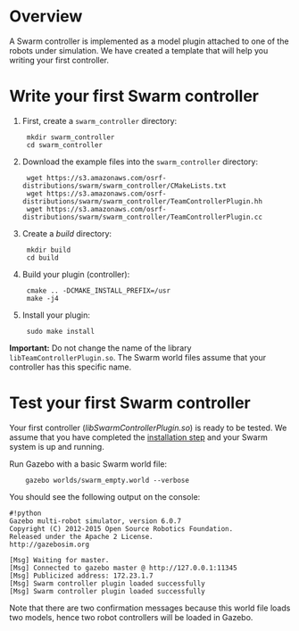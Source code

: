 # Overview #

A Swarm controller is implemented as a model plugin attached to one of the robots under simulation. We have created a template that will help you writing your first controller.

# Write your first Swarm controller #

1. First, create a `swarm_controller` directory:

        mkdir swarm_controller
        cd swarm_controller

1. Download the example files into the `swarm_controller` directory:

        wget https://s3.amazonaws.com/osrf-distributions/swarm/swarm_controller/CMakeLists.txt
        wget https://s3.amazonaws.com/osrf-distributions/swarm/swarm_controller/TeamControllerPlugin.hh
        wget https://s3.amazonaws.com/osrf-distributions/swarm/swarm_controller/TeamControllerPlugin.cc

1. Create a *build* directory:

        mkdir build
        cd build

1. Build your plugin (controller):

        cmake .. -DCMAKE_INSTALL_PREFIX=/usr
        make -j4

1. Install your plugin:

        sudo make install

**Important:** Do not change the name of the library `libTeamControllerPlugin.so`. The Swarm world files assume that your controller has this specific name. 

# Test your first Swarm controller #

Your first controller (*libSwarmControllerPlugin.so*) is ready to be tested. We assume that you have completed the [installation step](https://bitbucket.org/osrf/swarm/wiki/Installation) and your Swarm system is up and running.

Run Gazebo with a basic Swarm world file:

        gazebo worlds/swarm_empty.world --verbose

You should see the following output on the console:


```
#!python
Gazebo multi-robot simulator, version 6.0.7
Copyright (C) 2012-2015 Open Source Robotics Foundation.
Released under the Apache 2 License.
http://gazebosim.org

[Msg] Waiting for master.
[Msg] Connected to gazebo master @ http://127.0.0.1:11345
[Msg] Publicized address: 172.23.1.7
[Msg] Swarm controller plugin loaded successfully
[Msg] Swarm controller plugin loaded successfully

```

Note that there are two confirmation messages because this world file loads two models, hence two robot controllers will be loaded in Gazebo.